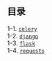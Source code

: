 ## 目录

1-1. [`celery`](https://github.com/PokeyBoa/python-scripts/tree/master/modules/celery)\
1-2. [`django`](https://github.com/PokeyBoa/python-scripts/tree/master/modules/django)\
1-3. [`flask`](https://github.com/PokeyBoa/python-scripts/tree/master/modules/flask)\
1-4. [`requests`](https://github.com/PokeyBoa/python-scripts/tree/master/modules/requests)

